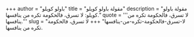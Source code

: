 +++
author = "باولو كويلو"
title = "مقولة باولو كويلو"
description = "مقولة باولو كويلو: لا تسرق، فالحكومة تكره من ينافسها."
quote = '''لا تسرق، فالحكومة تكره من ينافسها.'''
slug = "لا-تسرق-فالحكومة-تكره-من-ينافسها"
+++
لا تسرق، فالحكومة تكره من ينافسها.
